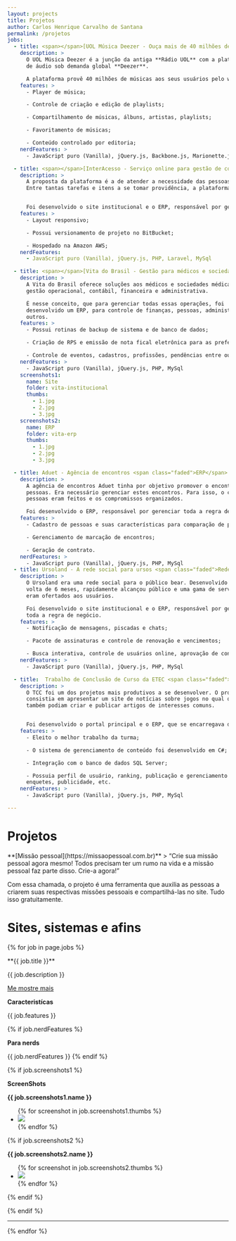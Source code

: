 ```yaml
---
layout: projects
title: Projetos
author: Carlos Henrique Carvalho de Santana
permalink: /projetos
jobs:
  - title: <span></span>[UOL Música Deezer - Ouça mais de 40 milhões de músicas](http://deezer.musica.uol.com.br) <span class="faded">Plataforma</span>
    description: >
      O UOL Música Deezer é a junção da antiga **Rádio UOL** com a plataforma
      de áudio sob demanda global **Deezer**.

      A plataforma provê 40 milhões de músicas aos seus usuários pelo website ou pelo app da Deezer.
    features: >
      - Player de música;

      - Controle de criação e edição de playlists;

      - Compartilhamento de músicas, álbuns, artistas, playlists;

      - Favoritamento de músicas;

      - Conteúdo controlado por editoria;
    nerdFeatures: >
      - JavaScript puro (Vanilla), jQuery.js, Backbone.js, Marionette.js, Underscore.js

  - title: <span></span>[InterAcesso - Serviço online para gestão de condomínios](http://interacesso.interport.com.br) <span class="faded">Institucional e ERP</span>
    description: >
      A proposta da plataforma é a de atender a necessidade das pessoas que convivem no ambito de um condomínio.
      Entre tantas tarefas e itens a se tomar providência, a plataforma garante trazer agilidade e conforto para essas tomadas de decisões.


      Foi desenvolvido o site institucional e o ERP, responsável por gerenciar todo o negócio.
    features: >
      - Layout responsivo;

      - Possui versionamento de projeto no BitBucket;

      - Hospedado na Amazon AWS;
    nerdFeatures:
      - JavaScript puro (Vanilla), jQuery.js, PHP, Laravel, MySql

  - title: <span></span>[Vita do Brasil - Gestão para médicos e sociedades médicas](http://vitadobrasil.com.br/) <span class="faded">Institucional e ERP</span>
    description: >
      A Vita do Brasil oferece soluções aos médicos e sociedades médicas, em
      gestão operacional, contábil, financeira e administrativa.

      É nesse conceito, que para gerenciar todas essas operações, foi
      desenvolvido um ERP, para controle de finanças, pessoas, administração e
      outros.
    features: >
      - Possui rotinas de backup de sistema e de banco de dados;

      - Criação de RPS e emissão de nota fical eletrônica para as prefeituras de São Paulo e Taboão;

      - Controle de eventos, cadastros, profissões, pendências entre outros.
    nerdFeatures: >
      - JavaScript puro (Vanilla), jQuery.js, PHP, MySql
    screenshots1:
      name: Site
      folder: vita-institucional
      thumbs:
        - 1.jpg
        - 2.jpg
        - 3.jpg
    screenshots2:
      name: ERP 
      folder: vita-erp
      thumbs:
        - 1.jpg
        - 2.jpg
        - 3.jpg

  - title: Aduet - Agência de encontros <span class="faded">ERP</span>
    description: >
      A agência de encontros Aduet tinha por objetivo promover o encontro de
      pessoas. Era necessário gerenciar estes encontros. Para isso, o cadastro das
      pessoas eram feitos e os compromissos organizados.

      Foi desenvolvido o ERP, responsável por gerenciar toda a regra de negócio.
    features: >
      - Cadastro de pessoas e suas características para comparação de perfil.

      - Gerenciamento de marcação de encontros;

      - Geração de contrato.
    nerdFeatures: >
      - JavaScript puro (Vanilla), jQuery.js, PHP, MySql
  - title: Ursoland - A rede social para ursos <span class="faded">Rede Social</span>
    description: >
      O Ursoland era uma rede social para o público bear. Desenvolvido por
      volta de 6 meses, rapidamente alcançou público e uma gama de serviços que
      eram ofertados aos usuários.

      Foi desenvolvido o site institucional e o ERP, responsável por gerenciar
      toda a regra de negócio.
    features: >
      - Notificação de mensagens, piscadas e chats;

      - Pacote de assinaturas e controle de renovação e vencimentos;

      - Busca interativa, controle de usuários online, aprovação de conteúdo,calendários de festas, etc..
    nerdFeatures: >
      - JavaScript puro (Vanilla), jQuery.js, PHP, MySql

  - title:  Trabalho de Conclusão de Curso da ETEC <span class="faded">TCC</span>
    description: >
      O TCC foi um dos projetos mais produtivos a se desenvolver. O projeto
      consistia em apresentar um site de notícias sobre jogos no qual os usuários
      também podiam criar e publicar artigos de interesses comuns.


      Foi desenvolvido o portal principal e o ERP, que se encarregava de gerenciar o conteúdo.
    features: >
      - Eleito o melhor trabalho da turma;

      - O sistema de gerenciamento de conteúdo foi desenvolvido em C#;

      - Integração com o banco de dados SQL Server;

      - Possuia perfil de usuário, ranking, publicação e gerenciamento de artigos,
      enquetes, publicidade, etc.
    nerdFeatures: >
      - JavaScript puro (Vanilla), jQuery.js, PHP, MySql

---
```


# Projetos


<div class="project" markdown="1">
**[Missão pessoal](https://missaopessoal.com.br)**
> “Crie sua missão pessoal agora mesmo! Todos precisam ter um rumo na vida e a
missão pessoal faz parte disso. Crie-a agora!”

Com essa chamada, o projeto é uma ferramenta que auxilia as pessoas a criarem
suas respectivas missões pessoais e compartilhá-las no site. Tudo isso
gratuitamente.
</div>

# Sites, sistemas e afins

{% for job in page.jobs %}

<div class="project" markdown="1">
**{{ job.title  }}**

{{ job.description }}

<a href="#" class="project--show-more button">
  Me mostre mais
</a>

<div class="project--features--container project--features--container__hide" markdown="1">

**Caracteristícas**

{{ job.features }}

{% if job.nerdFeatures %}

**Para nerds**

{{ job.nerdFeatures }}
{% endif %}

{% if job.screenshots1 %}

**ScreenShots**

**{{ job.screenshots1.name }}**

<ul class="project--features--screenshot">
{% for screenshot in job.screenshots1.thumbs %}
  <li class="project--features--screenshot--item">
    <a href="project--features--screenshot--item--link">
      <img src="/images/projects/{{ job.screenshots1.folder }}/thumb/{{ screenshot }}" markdown="1" />
    </a>
  </li>
{% endfor %}
</ul>

{% if job.screenshots2 %}

**{{ job.screenshots2.name }}**

<ul class="project--features--screenshot">
{% for screenshot in job.screenshots2.thumbs %}
  <li class="project--features--screenshot--item">
    <a href="project--features--screenshot--item--link">
      <img src="/images/projects/{{ job.screenshots2.folder }}/thumb/{{ screenshot }}" markdown="1" />
    </a>
  </li>
{% endfor %}
</ul>

{% endif %}

{% endif %}
</div>
</div>

---
{% endfor %}

